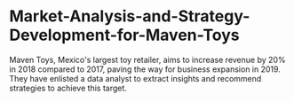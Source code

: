 # Market-Analysis-and-Strategy-Development-for-Maven-Toys
Maven Toys, Mexico's largest toy retailer, aims to increase revenue by 20% in 2018 compared to 2017, paving the way for business expansion in 2019. They have enlisted a data analyst to extract insights and recommend strategies to achieve this target.

